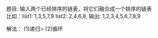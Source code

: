 题目: 输入两个已经排序的链表，将它们融合成一个排序的链表<br>
比如：list1: 1,3,5,7,9  list2: 2,4,6,8, 输出: 1,2,3,4,5,6,7,8,9<br>



解法：
(1)递归> 
(2)循环

